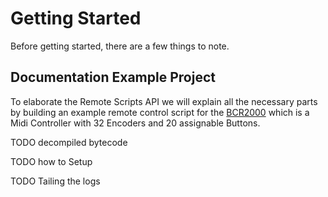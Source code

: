 # Getting Started

Before getting started, there are a few things to note.

## Documentation Example Project

To elaborate the Remote Scripts API we will explain all the necessary
parts by building an example remote control script for the [BCR2000](https://www.behringer.com/product.html?modelCode=0808-AAA)
which is a Midi Controller with 32 Encoders and 20 assignable Buttons.

TODO decompiled bytecode

TODO how to Setup

TODO Tailing the logs

